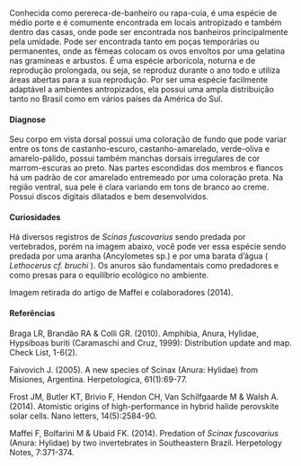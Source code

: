 <div class="descricao-geral">
 <p>
  Conhecida como perereca-de-banheiro ou rapa-cuia, é uma espécie de médio porte e é comumente encontrada em locais antropizado e também dentro das casas, onde pode ser encontrada nos banheiros principalmente pela umidade. Pode ser encontrada tanto em poças temporárias ou permanentes, onde as fêmeas colocam os ovos envoltos por uma gelatina nas gramíneas e arbustos. É uma espécie arborícola, noturna e de reprodução prolongada, ou seja, se reproduz durante o ano todo e utiliza áreas abertas para a sua reprodução. Por ser uma espécie facilmente adaptável a ambientes antropizados, ela possui uma ampla distribuição tanto no Brasil como em vários países da América do Sul.
 </p>
 <h4>
  Diagnose
 </h4>
 <p>
  Seu corpo em vista dorsal possui uma coloração de fundo que pode variar entre os tons de castanho-escuro, castanho-amarelado, verde-oliva e amarelo-pálido, possui também manchas dorsais irregulares de cor marrom-escuras ao preto. Nas partes escondidas dos membros e flancos há um padrão de cor amarelado entremeado por uma coloração preta. Na região ventral, sua pele é clara variando em tons de branco ao creme. Possui discos digitais dilatados e bem desenvolvidos.
 </p>
 <h4>
  Curiosidades
 </h4>
 <p>
  Há diversos registros de
  <em>
   Scinas fuscovarius
  </em>
  sendo predada por vertebrados, porém na imagem abaixo, você pode ver essa espécie sendo predada por uma aranha (Ancylometes sp.) e por uma barata d’água (
  <em>
   Lethocerus cf. bruchi
  </em>
  ). Os anuros são fundamentais como predadores e como presas para o equilíbrio ecológico no ambiente.
 </p>
 <p>
  Imagem retirada do artigo de Maffei e colaboradores (2014).
 </p>
 <h4>
  Referências
 </h4>
 <p>
  Braga LR, Brandão RA &amp; Colli GR. (2010).  Amphibia, Anura, Hylidae, Hypsiboas buriti (Caramaschi and Cruz, 1999): Distribution update and map. Check List, 1-6(2).
 </p>
 <p>
  Faivovich J. (2005). A new species of Scinax (Anura: Hylidae) from Misiones, Argentina. Herpetologica, 61(1):69-77.
 </p>
 <p>
  Frost JM, Butler KT, Brivio F, Hendon CH, Van Schilfgaarde M &amp; Walsh A. (2014). Atomistic origins of high-performance in hybrid halide perovskite solar cells. Nano letters, 14(5):2584-90.
 </p>
 <p>
  Maffei F, Bolfarini M &amp; Ubaid FK. (2014).  Predation of
  <em>
   Scinax fuscovarius
  </em>
  (Anura: Hylidae) by two invertebrates in Southeastern Brazil. Herpetology Notes, 7:371-374.
 </p>
</div>
